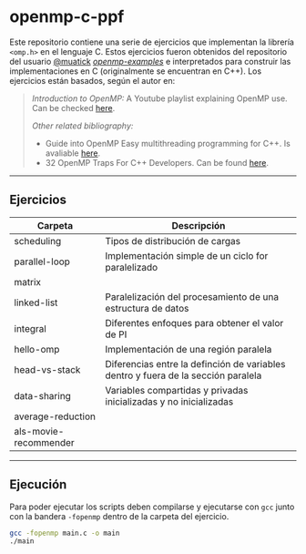 # openmp-c-ppf

Este repositorio contiene una serie de ejercicios que implementan la librería `<omp.h>` en el lenguaje C. Estos ejercicios fueron obtenidos del repositorio del usuario [@muatick](https://github.com/muatik) [_openmp-examples_](https://github.com/muatik/openmp-examples) e interpretados para construir las implementaciones en C (originalmente se encuentran en C++). Los ejercicios están basados, según el autor en:
> _Introduction to OpenMP:_ A Youtube playlist explaining OpenMP use. Can be checked [here](https://www.youtube.com/watch?v=nE-xN4Bf8XI&list=PLLX-Q6B8xqZ8n8bwjGdzBJ25X2utwnoEG).
>
> _Other related bibliography:_ 
>* Guide into OpenMP Easy multithreading programming for C++. Is avaliable [here](https://bisqwit.iki.fi/story/howto/openmp/).
>* 32 OpenMP Traps For C++ Developers. Can be found [here](https://www.viva64.com/en/a/0054/).

---
## Ejercicios
| Carpeta      | Descripción |
| ----------- | ----------- |
| scheduling      |   Tipos de distribución de cargas     |
| parallel-loop  | Implementación simple de un ciclo for paralelizado        |
| matrix  |         |
| linked-list  |  Paralelización del procesamiento de una estructura de datos      |
| integral  |  Diferentes enfoques para obtener el valor de PI      |
| hello-omp  | Implementación de una región paralela    |
| head-vs-stack  |  Diferencias entre la definción de variables dentro y fuera de la sección paralela   |
| data-sharing  | Variables compartidas y privadas inicializadas y no inicializadas     |
| average-reduction  |     |
| als-movie-recommender  |     |
---
## Ejecución
Para poder ejecutar los scripts deben compilarse y ejecutarse con `gcc` junto con la bandera `-fopenmp` dentro de la carpeta del ejercicio. 
```bash
gcc -fopenmp main.c -o main
./main
```
